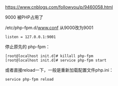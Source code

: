 <https://www.cnblogs.com/followyou/p/9460058.html>

9000 被PHP占用了

/etc/php-fpm.d/www.conf
从9000改为9001

```
listen = 127.0.0.1:9001
```

停止原先的 php-fpm：

```
[root@localhost init.d]# killall php-fpm
[root@localhost init.d]# service php-fpm start
```

或者直接reload一下，一般是重新加载配置文件php.ini：

```
service php-fpm reload
```
